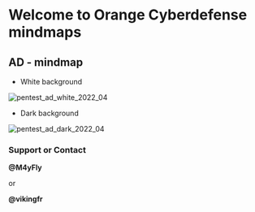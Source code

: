 # Welcome to Orange Cyberdefense mindmaps

## AD - mindmap
- White background

![pentest_ad_white_2022_04](./img/pentest_ad_2022_04.svg)

- Dark background

![pentest_ad_dark_2022_04](./img/pentest_ad_dark_2022_04.svg)


### Support or Contact

**@M4yFly**  

or  

**@vikingfr**
